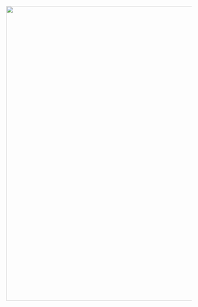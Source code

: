 <div id="header" align="center">
  <img src="https://cdn.discordapp.com/attachments/698329423715369042/1041873812267995157/aaahhh.png" width="800"/>
</div>
